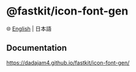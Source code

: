 # @fastkit/icon-font-gen

🌐 [English](https://github.com/dadajam4/fastkit/blob/main/packages/icon-font-gen/README.md) | 日本語

## Documentation
https://dadajam4.github.io/fastkit/icon-font-gen/
